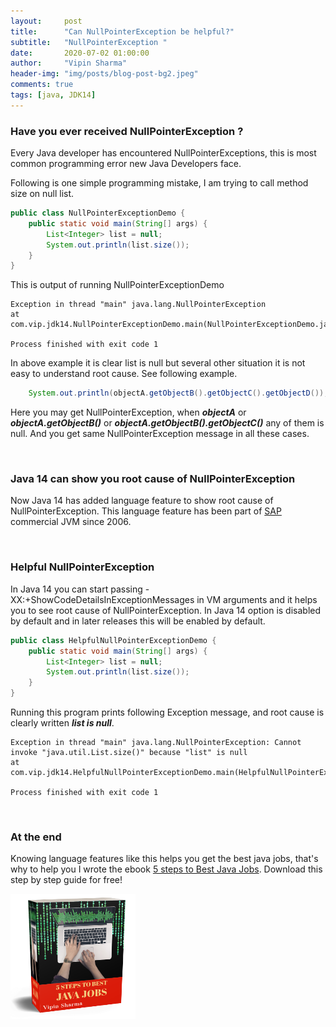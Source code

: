 ```yaml
---
layout:     post
title:      "Can NullPointerException be helpful?"
subtitle:   "NullPointerException "
date:       2020-07-02 01:00:00
author:     "Vipin Sharma"
header-img: "img/posts/blog-post-bg2.jpeg"
comments: true
tags: [java, JDK14]
---
```


### Have you ever received NullPointerException ?
Every Java developer has encountered NullPointerExceptions, this is most common programming error new Java Developers face.

Following is one simple programming mistake, I am trying to call method size on null list.

```java
public class NullPointerExceptionDemo {
    public static void main(String[] args) {
        List<Integer> list = null;
        System.out.println(list.size());
    }
}
```

This is output of running NullPointerExceptionDemo

```
Exception in thread "main" java.lang.NullPointerException
at com.vip.jdk14.NullPointerExceptionDemo.main(NullPointerExceptionDemo.java:8)

Process finished with exit code 1
```

In above example it is clear list is null but several other situation it is not easy to understand root cause. See following example.

```java
    System.out.println(objectA.getObjectB().getObjectC().getObjectD());
```
Here you may get NullPointerException, when ***objectA*** or ***objectA.getObjectB()*** or ***objectA.getObjectB().getObjectC()*** any of them is null. And you get same NullPointerException message in all these cases.

<br>

### Java 14 can show you root cause of NullPointerException

Now Java 14 has added language feature to show root cause of NullPointerException.
This language feature has been part of [SAP](https://twitter.com/SweetSapMachine) commercial JVM since 2006.


<br>

### Helpful NullPointerException

In Java 14 you can start passing -XX:+ShowCodeDetailsInExceptionMessages in VM arguments and it helps you to see root cause of NullPointerException.
In Java 14 option is disabled by default and in later releases this will be enabled by default.

```java
public class HelpfulNullPointerExceptionDemo {
    public static void main(String[] args) {
        List<Integer> list = null;
        System.out.println(list.size());
    }
}
```
Running this program prints following Exception message, and root cause is clearly written ***list is null***.

```
Exception in thread "main" java.lang.NullPointerException: Cannot invoke "java.util.List.size()" because "list" is null
at com.vip.jdk14.HelpfulNullPointerExceptionDemo.main(HelpfulNullPointerExceptionDemo.java:8)

Process finished with exit code 1
```

<br>

### At the end

Knowing language features like this helps you get the best java jobs, that's why to help you
I wrote the ebook [5 steps to Best Java Jobs](https://jfeatures.com/).
Download this step by step guide for free!

[<img src="../img/ebook_upd.png" width="200" height="200">](https://jfeatures.com/)
